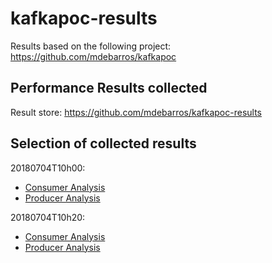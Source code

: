 # kafkapoc-results

Results based on the following project: https://github.com/mdebarros/kafkapoc

## Performance Results collected
Result store: https://github.com/mdebarros/kafkapoc-results

## Selection of collected results

20180704T10h00:
- [Consumer Analysis](./perf0xConsumer-20180704T10h00/README.md)
- [Producer Analysis](./perf0xProducer-20180704T10h00/README.md)

20180704T10h20:
- [Consumer Analysis](./perf0xConsumer-20180704T10h20/README.md)
- [Producer Analysis](./perf0xProducer-20180704T10h20/README.md)
